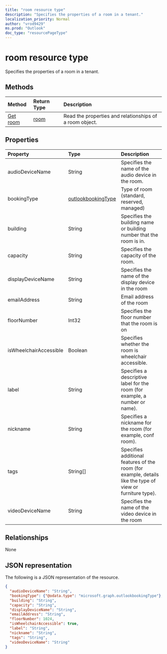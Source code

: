```yaml
---
title: "room resource type"
description: "Specifies the properties of a room in a tenant."
localization_priority: Normal
author: "vrod9429"
ms.prod: "Outlook"
doc_type: "resourcePageType"
---
```


# room resource type

Specifies the properties of a room in a tenant.

## Methods

| Method       | Return Type | Description |
|:-------------|:------------|:------------|
| [Get room](../api/room-get.md) | [room](room.md) | Read the properties and relationships of a room object. |


## Properties

| Property     | Type        | Description |
|:-------------|:------------|:------------|
|audioDeviceName|String|Specifies the name of the audio device in the room. |
|bookingType|[outlookbookingType](outlookbookingtype.md)|Type of room (standard, reserved, managed)|
|building|String|Specifies the building name or building number that the room is in.|
|capacity|String|Specifies the capacity of the room.|
|displayDeviceName|String|Specifies the name of the display device in the room|
|emailAddress|String|Email address of the room|
|floorNumber|Int32|Specifies the floor number that the room is on|
|isWheelchairAccessible|Boolean|Specifies whether the room is wheelchair accessible.|
|label|String|Specifies a descriptive label for the room (for example, a number or name).|
|nickname|String|Specifies a nickname for the room (for example, conf room).|
|tags|String[]|Specifies additional features of the room (for example, details like the type of view or furniture type).|
|videoDeviceName|String|Specifies the name of the video device in the room|

## Relationships

None

## JSON representation

The following is a JSON representation of the resource.

<!-- {
  "blockType": "resource",
  "optionalProperties": [

  ],
  "@odata.type": "microsoft.graph.room",
  "baseType": ""
}-->

```json
{
  "audioDeviceName": "String",
  "bookingType": {"@odata.type": "microsoft.graph.outlookbookingType"},
  "building": "String",
  "capacity": "String",
  "displayDeviceName": "String",
  "emailAddress": "String",
  "floorNumber": 1024,
  "isWheelchairAccessible": true,
  "label": "String",
  "nickname": "String",
  "tags": "String",
  "videoDeviceName": "String"
}
```

<!-- uuid: 16cd6b66-4b1a-43a1-adaf-3a886856ed98
2019-02-04 14:57:30 UTC -->
<!-- {
  "type": "#page.annotation",
  "description": "room resource",
  "keywords": "",
  "section": "documentation",
  "tocPath": ""
}-->
